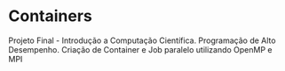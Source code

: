 # Containers
Projeto Final - Introdução a Computação Científica. Programação de Alto Desempenho. Criação de Container e  Job paralelo utilizando OpenMP e MPI
